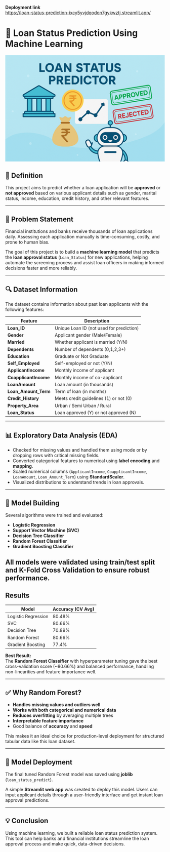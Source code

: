 **Deployment link**  
https://loan-status-prediction-ixcy5yvjdqodon7gykwztj.streamlit.app/

# 🏦 Loan Status Prediction Using Machine Learning
<img src = "https://github.com/Sarvmbh74/Loan-Status-Prediction/blob/a8265f3085f75438b73f7f83c480ce66fa9ce3f8/loans_status_img.png" alt="Logo" width="700"/>

## 📌 Definition

This project aims to predict whether a loan application will be **approved** or **not approved** based on various applicant details such as gender, marital status, income, education, credit history, and other relevant features.

---

## 🎯 Problem Statement

Financial institutions and banks receive thousands of loan applications daily. Assessing each application manually is time-consuming, costly, and prone to human bias.  

The goal of this project is to build a **machine learning model** that predicts the **loan approval status** (`Loan_Status`) for new applications, helping automate the screening process and assist loan officers in making informed decisions faster and more reliably.

---

## 🔍 Dataset Information

The dataset contains information about past loan applicants with the following features:

| Feature | Description |
| ------- | ----------- |
| **Loan_ID** | Unique Loan ID (not used for prediction) |
| **Gender** | Applicant gender (Male/Female) |
| **Married** | Whether applicant is married (Y/N) |
| **Dependents** | Number of dependents (0,1,2,3+) |
| **Education** | Graduate or Not Graduate |
| **Self_Employed** | Self-employed or not (Y/N) |
| **ApplicantIncome** | Monthly income of applicant |
| **CoapplicantIncome** | Monthly income of co-applicant |
| **LoanAmount** | Loan amount (in thousands) |
| **Loan_Amount_Term** | Term of loan (in months) |
| **Credit_History** | Meets credit guidelines (1) or not (0) |
| **Property_Area** | Urban / Semi Urban / Rural |
| **Loan_Status** | Loan approved (Y) or not approved (N) |

---

## 📊 Exploratory Data Analysis (EDA)

- Checked for missing values and handled them using mode or by dropping rows with critical missing fields.
- Converted categorical features to numerical using **label encoding** and **mapping**.
- Scaled numerical columns (`ApplicantIncome`, `CoapplicantIncome`, `LoanAmount`, `Loan_Amount_Term`) using **StandardScaler**.
- Visualized distributions to understand trends in loan approvals.

---

## 🤖 Model Building

Several algorithms were trained and evaluated:
- **Logistic Regression**
- **Support Vector Machine (SVC)**
- **Decision Tree Classifier**
- **Random Forest Classifier**
- **Gradient Boosting Classifier**

All models were validated using **train/test split** and **K-Fold Cross Validation** to ensure robust performance.
----
## Results

| Model               | Accuracy (CV Avg) |
| ------------------- | ----------------- |
| Logistic Regression | 80.48%            |
| SVC                 | 80.66%            |
| Decision Tree       | 70.89%            |
| Random Forest       | 80.66%            |
| Gradient Boosting   | 77.4%             |


**Best Result:**  
The **Random Forest Classifier** with hyperparameter tuning gave the best cross-validation score (~80.66%) and balanced performance, handling non-linearities and feature importance well.

---

## ✅ Why Random Forest?

- **Handles missing values and outliers well**
- **Works with both categorical and numerical data**
- **Reduces overfitting** by averaging multiple trees
- **Interpretable feature importance**
- Good balance of **accuracy** and **speed**

This makes it an ideal choice for production-level deployment for structured tabular data like this loan dataset.

---

## 🚀 Model Deployment

The final tuned Random Forest model was saved using **joblib** (`loan_status_predict`).

A simple **Streamlit web app** was created to deploy this model. Users can input applicant details through a user-friendly interface and get instant loan approval predictions.

---

## 💡 Conclusion
Using machine learning, we built a reliable loan status prediction system. This tool can help banks and financial institutions streamline the loan approval process and make quick, data-driven decisions.






